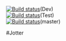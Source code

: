 [![Build status](https://build.appcenter.ms/v0.1/apps/bb303f03-427c-45a7-a0c8-96308c395369/branches/Dev/badge)](https://appcenter.ms)(Dev)  
[![Build status](https://build.appcenter.ms/v0.1/apps/bb303f03-427c-45a7-a0c8-96308c395369/branches/Test/badge)](https://appcenter.ms)(Test)  
[![Build status](https://build.appcenter.ms/v0.1/apps/bb303f03-427c-45a7-a0c8-96308c395369/branches/master/badge)](https://appcenter.ms)(master)  
  
#Jotter
